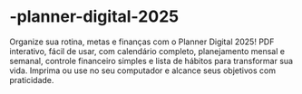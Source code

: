 # -planner-digital-2025
Organize sua rotina, metas e finanças com o Planner Digital 2025! PDF interativo, fácil de usar, com calendário completo, planejamento mensal e semanal, controle financeiro simples e lista de hábitos para transformar sua vida. Imprima ou use no seu computador e alcance seus objetivos com praticidade.
